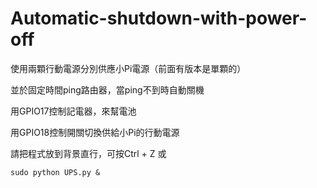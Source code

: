 # Automatic-shutdown-with-power-off

使用兩顆行動電源分別供應小Pi電源（前面有版本是單顆的）

並於固定時間ping路由器，當ping不到時自動關機

用GPIO17控制記電器，來幫電池

用GPIO18控制開關切換供給小Pi的行動電源

請把程式放到背景直行，可按Ctrl + Z 或

    sudo python UPS.py &

